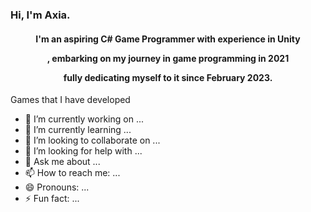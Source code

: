 <a name="readme-top-About Me"></a>
### Hi, I'm Axia.
<h4 align="center">
  <p>I'm an aspiring C# Game Programmer with experience in Unity</p>
  <p>, embarking on my journey in game programming in 2021</p>
  <p>fully dedicating myself to it since February 2023.</p>
</h4>

<!--
**AxiaTheDeveloper/AxiaTheDeveloper** is a ✨ _special_ ✨ repository because its `README.md` (this file) appears on your GitHub profile.

Here are some ideas to get you started:


-->
Games that I have developed 
- 🔭 I’m currently working on ...
- 🌱 I’m currently learning ...
- 👯 I’m looking to collaborate on ...
- 🤔 I’m looking for help with ...
- 💬 Ask me about ...
- 📫 How to reach me: ...
- 😄 Pronouns: ...
- ⚡ Fun fact: ...


